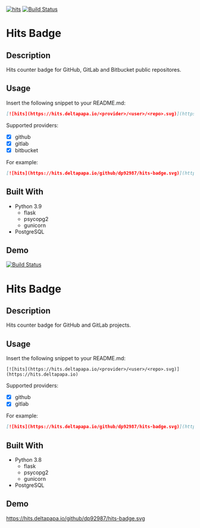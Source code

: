 [![hits](https://hits.deltapapa.io/github/dp92987/hits-badge.svg)](https://hits.deltapapa.io) [![Build Status](https://travis-ci.com/dp92987/hits-badge.svg?branch=master)](https://travis-ci.com/dp92987/hits-badge)

# Hits Badge

## Description

Hits counter badge for GitHub, GitLab and Bitbucket public repositores.

## Usage

Insert the following snippet to your README.md:

```markdown
[![hits](https://hits.deltapapa.io/<provider>/<user>/<repo>.svg)](https://hits.deltapapa.io)
```

Supported providers:
- [x] github
- [x] gitlab
- [x] bitbucket

For example:

```markdown
[![hits](https://hits.deltapapa.io/github/dp92987/hits-badge.svg)](https://hits.deltapapa.io)
```

## Built With
* Python 3.9
  * flask
  * psycopg2
  * gunicorn
* PostgreSQL

## Demo

[![Build Status](https://travis-ci.com/dp92987/hits-badge.svg?branch=master)](https://travis-ci.com/dp92987/hits-badge)

# Hits Badge

## Description

Hits counter badge for GitHub and GitLab projects.

## Usage

Insert the following snippet to your README.md:

```
[![hits](https://hits.deltapapa.io/<provider>/<user>/<repo>.svg)](https://hits.deltapapa.io)
```

Supported providers:
- [x] github
- [x] gitlab 

For example:

```markdown
[![hits](https://hits.deltapapa.io/github/dp92987/hits-badge.svg)](https://hits.deltapapa.io)
```

## Built With
* Python 3.8
  * flask
  * psycopg2
  * gunicorn
* PostgreSQL

## Demo

https://hits.deltapapa.io/github/dp92987/hits-badge.svg
